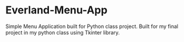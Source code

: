# Everland-Menu-App
Simple Menu Application built for Python class project.
Built for my final project in my python class using Tkinter library. 
